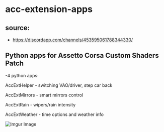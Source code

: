 # acc-extension-apps

## source: 
  - https://discordapp.com/channels/453595061788344330/

## Python apps for Assetto Corsa Custom Shaders Patch

-4 python apps: 

AccExtHelper - switching VAO/driver, step car back

AccExtMirrors - smart mirrors control

AccExtRain - wipers/rain intensity

AccExtWeather - time options and weather info

![Imgur Image](https://i.imgur.com/Q2zx6mw.png)
